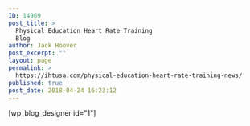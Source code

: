 ```yaml
---
ID: 14969
post_title: >
  Physical Education Heart Rate Training
  Blog
author: Jack Hoover
post_excerpt: ""
layout: page
permalink: >
  https://ihtusa.com/physical-education-heart-rate-training-news/
published: true
post_date: 2018-04-24 16:23:12
---
```

[wp_blog_designer id="1"]